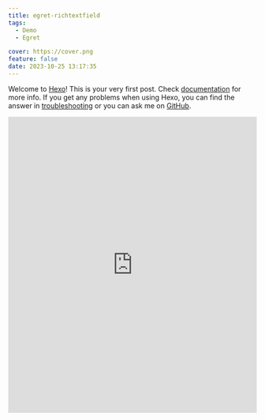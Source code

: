 ```yaml
---
title: egret-richtextfield
tags:
  - Demo
  - Egret

cover: https://cover.png
feature: false
date: 2023-10-25 13:17:35
---
```

Welcome to [Hexo](https://hexo.io/)! This is your very first post. Check [documentation](https://hexo.io/docs/) for more info. If you get any problems when using Hexo, you can find the answer in [troubleshooting](https://hexo.io/docs/troubleshooting.html) or you can ask me on [GitHub](https://github.com/hexojs/hexo/issues).

<iframe
width=100%
height=600
src='https://kevinchen2046.github.io/assets/demo/egret-richtextfield/index.html'
frameborder=0
></iframe>